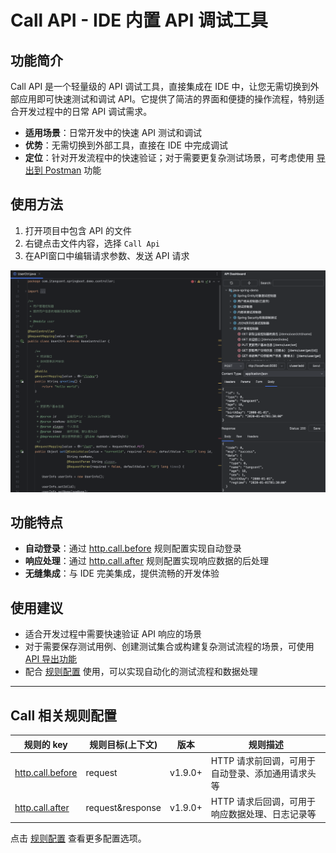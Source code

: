 # Call API - IDE 内置 API 调试工具

## 功能简介

Call API 是一个轻量级的 API 调试工具，直接集成在 IDE 中，让您无需切换到外部应用即可快速测试和调试 API。它提供了简洁的界面和便捷的操作流程，特别适合开发过程中的日常 API 调试需求。

- **适用场景**：日常开发中的快速 API 测试和调试
- **优势**：无需切换到外部工具，直接在 IDE 中完成调试
- **定位**：针对开发流程中的快速验证；对于需要更复杂测试场景，可考虑使用 [导出到 Postman](/documents/export2postman.html) 功能

## 使用方法

1. 打开项目中包含 API 的文件
2. 右键点击文件内容，选择 `Call Api`
3. 在API窗口中编辑请求参数、发送 API 请求

![call](../asset/idea-call.png)

## 功能特点

- **自动登录**：通过 [http.call.before](/setting/rules/http_call_before.html) 规则配置实现自动登录
- **响应处理**：通过 [http.call.after](/setting/rules/http_call_after.html) 规则配置实现响应数据的后处理
- **无缝集成**：与 IDE 完美集成，提供流畅的开发体验

## 使用建议

- 适合开发过程中需要快速验证 API 响应的场景
- 对于需要保存测试用例、创建测试集合或构建复杂测试流程的场景，可使用 [API 导出功能](/documents/export2postman.html)
- 配合 [规则配置](/setting/config-rule.html) 使用，可以实现自动化的测试流程和数据处理

---

## Call 相关规则配置

| 规则的 key | 规则目标(上下文) | 版本 | 规则描述 |
| ------------ | ------------ | ------------ |------------ |
| [http.call.before](/setting/rules/http_call_before.html) | request | v1.9.0+ | HTTP 请求前回调，可用于自动登录、添加通用请求头等 |
| [http.call.after](/setting/rules/http_call_after.html) | request&response | v1.9.0+ | HTTP 请求后回调，可用于响应数据处理、日志记录等 |

点击 [规则配置](/setting/config-rule.html) 查看更多配置选项。
